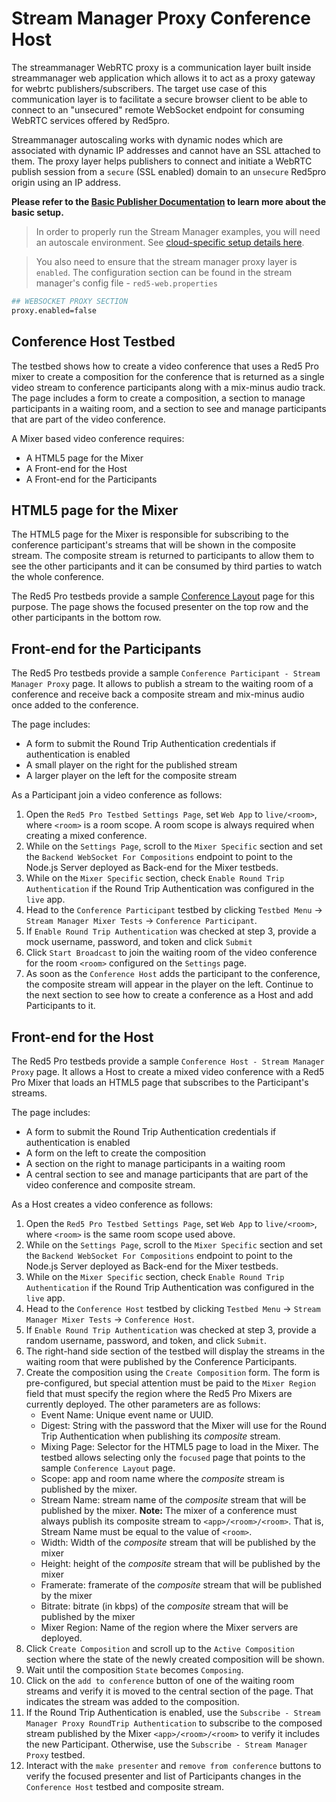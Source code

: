 # Stream Manager Proxy Conference Host

The streammanager WebRTC proxy is a communication layer built inside streammanager web application which allows it to act as a proxy gateway for webrtc publishers/subscribers. The target use case of this communication layer is to facilitate a secure browser client to be able to connect to an "unsecured" remote WebSocket endpoint for consuming WebRTC services offered by Red5pro.

Streammanager autoscaling works with dynamic nodes which are associated with dynamic IP addresses and cannot have an SSL attached to them. The proxy layer helps publishers to connect and initiate a WebRTC publish session from a `secure` (SSL enabled) domain to an `unsecure` Red5pro origin using an IP address.

**Please refer to the [Basic Publisher Documentation](../publish/README.md) to learn more about the basic setup.**

> In order to properly run the Stream Manager examples, you will need an autoscale environment. See [cloud-specific setup details here](https://www.red5.net/docs/installation/).

> You also need to ensure that the stream manager proxy layer is `enabled`. The configuration section can be found in the stream manager's config file - `red5-web.properties`

```sh
## WEBSOCKET PROXY SECTION
proxy.enabled=false
```

## Conference Host Testbed

The testbed shows how to create a video conference that uses a Red5 Pro mixer to create a composition for the conference that is returned as a single video stream to conference participants along with a mix-minus audio track. The page includes a form to create a composition, a section to manage participants in a waiting room, and a section to see and manage participants that are part of the video conference.

A Mixer based video conference requires:

- A HTML5 page for the Mixer
- A Front-end for the Host
- A Front-end for the Participants

## HTML5 page for the Mixer

The HTML5 page for the Mixer is responsible for subscribing to the conference participant's streams that will be shown in the composite stream. The composite stream is returned to participants to allow them to see the other participants and it can be consumed by third parties to watch the whole conference.

The Red5 Pro testbeds provide a sample [Conference Layout](../../sample-mixer-pages/conference) page for this purpose. The page shows the focused presenter on the top row and the other participants in the bottom row.

## Front-end for the Participants

The Red5 Pro testbeds provide a sample `Conference Participant - Stream Manager Proxy` page. It allows to publish a stream to the waiting room of a conference and receive back a composite stream and mix-minus audio once added to the conference.

The page includes:

- A form to submit the Round Trip Authentication credentials if authentication is enabled
- A small player on the right for the published stream
- A larger player on the left for the composite stream

As a Participant join a video conference as follows:

1. Open the `Red5 Pro Testbed Settings Page`, set `Web App` to `live/<room>`, where `<room>` is a room scope. A room scope is always required when creating a mixed conference.
2. While on the `Settings Page`, scroll to the `Mixer Specific` section and set the `Backend WebSocket For Compositions` endpoint to point to the Node.js Server deployed as Back-end for the Mixer testbeds.
3. While on the `Mixer Specific` section, check `Enable Round Trip Authentication` if the Round Trip Authentication was configured in the `live` app.
4. Head to the `Conference Participant` testbed by clicking `Testbed Menu` -> `Stream Manager Mixer Tests` -> `Conference Participant`.
5. If `Enable Round Trip Authentication` was checked at step 3, provide a mock username, password, and token and click `Submit`
6. Click `Start Broadcast` to join the waiting room of the video conference for the room `<room>` configured on the `Settings` page.
7. As soon as the `Conference Host` adds the participant to the conference, the composite stream will appear in the player on the left. Continue to the next section to see how to create a conference as a Host and add Participants to it.

## Front-end for the Host

The Red5 Pro testbeds provide a sample `Conference Host - Stream Manager Proxy` page. It allows a Host to create a mixed video conference with a Red5 Pro Mixer that loads an HTML5 page that subscribes to the Participant's streams.

The page includes:

- A form to submit the Round Trip Authentication credentials if authentication is enabled
- A form on the left to create the composition
- A section on the right to manage participants in a waiting room
- A central section to see and manage participants that are part of the video conference and composite stream.

As a Host creates a video conference as follows:

1. Open the `Red5 Pro Testbed Settings Page`, set `Web App` to `live/<room>`, where `<room>` is the same room scope used above.
2. While on the `Settings Page`, scroll to the `Mixer Specific` section and set the `Backend WebSocket For Compositions` endpoint to point to the Node.js Server deployed as Back-end for the Mixer testbeds.
3. While on the `Mixer Specific` section, check `Enable Round Trip Authentication` if the Round Trip Authentication was configured in the `live` app.
4. Head to the `Conference Host` testbed by clicking `Testbed Menu` -> `Stream Manager Mixer Tests` -> `Conference Host`.
5. If `Enable Round Trip Authentication` was checked at step 3, provide a random username, password, and token, and click `Submit`.
6. The right-hand side section of the testbed will display the streams in the waiting room that were published by the Conference Participants.
7. Create the composition using the `Create Composition` form. The form is pre-configured, but special attention must be paid to the `Mixer Region` field that must specify the region where the Red5 Pro Mixers are currently deployed. The other parameters are as follows:
   - Event Name: Unique event name or UUID.
   - Digest: String with the password that the Mixer will use for the Round Trip Authentication when publishing its _composite_ stream.
   - Mixing Page: Selector for the HTML5 page to load in the Mixer. The testbed allows selecting only the `focused` page that points to the sample `Conference Layout` page.
   - Scope: app and room name where the _composite_ stream is published by the mixer.
   - Stream Name: stream name of the _composite_ stream that will be published by the mixer. **Note:** The mixer of a conference must always publish its composite stream to `<app>/<room>/<room>`. That is, Stream Name must be equal to the value of `<room>`.
   - Width: Width of the _composite_ stream that will be published by the mixer
   - Height: height of the _composite_ stream that will be published by the mixer
   - Framerate: framerate of the _composite_ stream that will be published by the mixer
   - Bitrate: bitrate (in kbps) of the _composite_ stream that will be published by the mixer
   - Mixer Region: Name of the region where the Mixer servers are deployed.
8. Click `Create Composition` and scroll up to the `Active Composition` section where the state of the newly created composition will be shown.
9. Wait until the composition `State` becomes `Composing`.
10. Click on the `add to conference` button of one of the waiting room streams and verify it is moved to the central section of the page. That indicates the stream was added to the composition.
11. If the Round Trip Authentication is enabled, use the `Subscribe - Stream Manager Proxy RoundTrip Authentication` to subscribe to the composed stream published by the Mixer `<app>/<room>/<room>` to verify it includes the new Participant. Otherwise, use the `Subscribe - Stream Manager Proxy` testbed.
12. Interact with the `make presenter` and `remove from conference` buttons to verify the focused presenter and list of Participants changes in the `Conference Host` testbed and composite stream.
